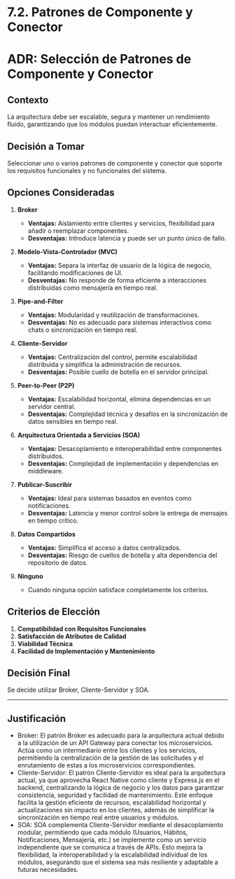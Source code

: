 # 7.2. Patrones de Componente y Conector

# ADR: Selección de Patrones de Componente y Conector

## Contexto
La arquitectura debe ser escalable, segura y mantener un rendimiento fluido, garantizando que los módulos puedan interactuar eficientemente.

## Decisión a Tomar
Seleccionar uno o varios patrones de componente y conector que soporte los requisitos funcionales y no funcionales del sistema.

## Opciones Consideradas
1. **Broker**  
   - **Ventajas:** Aislamiento entre clientes y servicios, flexibilidad para añadir o reemplazar componentes.  
   - **Desventajas:** Introduce latencia y puede ser un punto único de fallo.  

2. **Modelo-Vista-Controlador (MVC)**  
   - **Ventajas:** Separa la interfaz de usuario de la lógica de negocio, facilitando modificaciones de UI.  
   - **Desventajas:** No responde de forma eficiente a interacciones distribuidas como mensajería en tiempo real.  

3. **Pipe-and-Filter**  
   - **Ventajas:** Modularidad y reutilización de transformaciones.  
   - **Desventajas:** No es adecuado para sistemas interactivos como chats o sincronización en tiempo real.  

4. **Cliente-Servidor**  
   - **Ventajas:** Centralización del control, permite escalabilidad distribuida y simplifica la administración de recursos.  
   - **Desventajas:** Posible cuello de botella en el servidor principal.  

5. **Peer-to-Peer (P2P)**  
   - **Ventajas:** Escalabilidad horizontal, elimina dependencias en un servidor central.  
   - **Desventajas:** Complejidad técnica y desafíos en la sincronización de datos sensibles en tiempo real.  

6. **Arquitectura Orientada a Servicios (SOA)**  
   - **Ventajas:** Desacoplamiento e interoperabilidad entre componentes distribuidos.  
   - **Desventajas:** Complejidad de implementación y dependencias en middleware.  

7. **Publicar-Suscribir**  
   - **Ventajas:** Ideal para sistemas basados en eventos como notificaciones.  
   - **Desventajas:** Latencia y menor control sobre la entrega de mensajes en tiempo crítico.  

8. **Datos Compartidos**  
   - **Ventajas:** Simplifica el acceso a datos centralizados.  
   - **Desventajas:** Riesgo de cuellos de botella y alta dependencia del repositorio de datos.  

9. **Ninguno**  
   - Cuando ninguna opción satisface completamente los criterios.


## Criterios de Elección
1. **Compatibilidad con Requisitos Funcionales**  
2. **Satisfacción de Atributos de Calidad**  
3. **Viabilidad Técnica**  
4. **Facilidad de Implementación y Mantenimiento**  


## Decisión Final
Se decide utilizar Broker, Cliente-Servidor y SOA.

---

## Justificación
- Broker: El patrón Broker es adecuado para la arquitectura actual debido a la utilización de un API Gateway para conectar los microservicios. Actúa como un intermediario entre los clientes y los servicios, permitiendo la centralización de la gestión de las solicitudes y el enrutamiento de estas a los microservicios correspondientes.
- Cliente-Servidor: El patrón Cliente-Servidor es ideal para la arquitectura actual, ya que aprovecha React Native como cliente y Express.js en el backend, centralizando la lógica de negocio y los datos para garantizar consistencia, seguridad y facilidad de mantenimiento. Este enfoque facilita la gestión eficiente de recursos, escalabilidad horizontal y actualizaciones sin impacto en los clientes, además de simplificar la sincronización en tiempo real entre usuarios y módulos.
- SOA: SOA complementa Cliente-Servidor mediante el desacoplamiento modular, permitiendo que cada módulo (Usuarios, Hábitos, Notificaciones, Mensajería, etc.) se implemente como un servicio independiente que se comunica a través de APIs. Esto mejora la flexibilidad, la interoperabilidad y la escalabilidad individual de los módulos, asegurando que el sistema sea más resiliente y adaptable a futuras necesidades.
